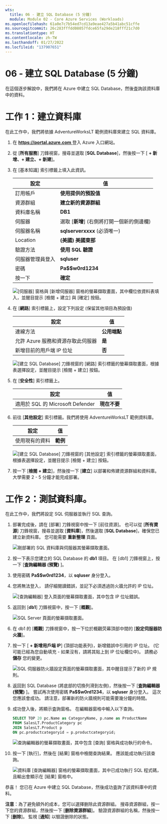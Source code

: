 ```yaml
---
wts:
  title: 06 - 建立 SQL Database (5 分鐘)
  module: Module 02 - Core Azure Services (Workloads)
ms.openlocfilehash: 61a0e7c7b54ed7cd13a9eae427a5b41abc51cffe
ms.sourcegitcommit: 26c283fffdd08057fdce65fa29de218fff21c7d0
ms.translationtype: HT
ms.contentlocale: zh-TW
ms.lasthandoff: 01/27/2022
ms.locfileid: "137907651"
---
```

# <a name="06---create-a-sql-database-5-min"></a>06 - 建立 SQL Database (5 分鐘)

在這個逐步解說中，我們將在 Azure 中建立 SQL Database，然後査詢該資料庫中的資料。

# <a name="task-1-create-the-database"></a>工作 1：建立資料庫 

在此工作中，我們將依據 AdventureWorksLT 範例資料庫來建立 SQL 資料庫。 

1. 在 [ **https://portal.azure.com** ](https://portal.azure.com) 登入 Azure 入口網站。

2. 從 [**所有服務**] 刀鋒視窗，搜尋並選取 [**SQL Database**]，然後按一下 [ **+ 新增、+ 建立、+ 新建**]。 

3. 在 [基本知識] 索引標籤上填入此資訊。  

    | 設定 | 值 | 
    | --- | --- |
    | 訂用帳戶 | **使用提供的預設值** |
    | 資源群組 | **建立新的資源群組** |
    | 資料庫名稱| **DB1** | 
    | 伺服器 | 選取 [**新增**] (右側將打開一個新的側邊欄)|
    | 伺服器名稱 | **sqlserverxxxx** (必須唯一) | 
    | Location | **(美國) 美國東部** |
    | 驗證方法 | **使用 SQL 驗證** |
    | 伺服器管理員登入 | **sqluser** |
    | 密碼 | **Pa$$w0rd1234** |
    | 按一下  | **確定** |

   ![[伺服器] 窗格與 [新增伺服器] 窗格的螢幕擷取畫面，其中欄位依資料表填入，並醒目提示 [檢閱 + 建立] 與 [確定] 按鈕。](../images/0501.png)

4. 在 [**網路**] 索引標籤上，設定下列設定 (保留其他項目為預設值) 

    | 設定 | 值 | 
    | --- | --- |
    | 連線方法 | **公用端點** |    
    | 允許 Azure 服務和資源存取此伺服器 | **是** |
    | 新增目前的用戶端 IP 位址 | **否** |
    
   ![[建立 SQL Database] 刀鋒視窗的 [網路] 索引標籤的螢幕擷取畫面，根據表選擇設定，並醒目提示 [檢閱 + 建立] 按鈕。](../images/0501b.png)

5. 在 [**安全性**] 索引標籤上。 

    | 設定 | 值 | 
    | --- | --- |
    | 適用於 SQL 的 Microsoft Defender| **現在不要** |
    
6. 前往 [**其他設定**] 索引標籤。我們將使用 AdventureWorksLT 範例資料庫。

    | 設定 | 值 | 
    | --- | --- |
    | 使用現有的資料 | **範例** |

    ![[建立 SQL Database] 刀鋒視窗的 [其他設定] 索引標籤的螢幕擷取畫面，根據表選擇設定，並醒目提示 [檢閱 + 建立] 按鈕。](../images/0501c.png)

7. 按一下 [**檢閱 + 建立**]，然後按一下 [**建立**] 以部署和佈建資源群組和資料庫。 大學需要 2 - 5 分鐘才能完成部署。


# <a name="task-2-test-the-database"></a>工作 2：測試資料庫。

在此工作中，我們將設定 SQL 伺服器並執行 SQL 查詢。 

1. 部署完成後，請在 [部署] 刀鋒視窗中按一下 [前往資源]。 也可以從 [**所有資源**] 刀鋒視窗，搜尋並選取 [**資料庫**]，然後選取 [**SQL Database**]，確保您已建立新資料庫。 您可能需要 **重新整理** 頁面。

    ![剛部署的 SQL 資料庫與伺服器其螢幕擷取畫面。](../images/0502.png)

2. 按一下表示您建立的 SQL Database 的 **db1** 項目。 在 [db1] 刀鋒視窗上，按一下 [**査詢編輯器 (預覽)** ]。

3. 使用密碼 **Pa$$w0rd1234**，以 **sqluser** 身分登入。

4. 您將無法登入， 請仔細閱讀錯誤，並記下必須透過防火牆允許的 IP 位址。 

    ![[查詢編輯器] 登入頁面的螢幕擷取畫面，其中包含 IP 位址錯誤。](../images/0503.png)

5. 返回到 [**db1**] 刀鋒視窗中，按一下 [**概觀**]。 

    ![SQL Server 頁面的螢幕擷取畫面。](../images/0504.png)

6. 在 db1 的 [**概觀**] 刀鋒視窗中，按一下位於概觀荧幕頂部中間的 [**設定伺服器防火牆**]。

7. 按一下 [ **+ 新增用戶端 IP**] (頂部功能表列)，新增錯誤中引用的 IP 位址。 (它可能已經為您自動填充 - 如果沒有，請將其貼上到 IP 位址欄位中)。 請務必 **儲存** 您的變更。 

    ![SQL 伺服器防火牆設定頁面的螢幕擷取畫面，其中醒目提示了新的 IP 規則。](../images/0506.png)

8. 返回到 SQL Database (將底部的切換列滑到左側)，然後按一下 [**査詢編輯器 (預覽)** ]。 嘗試再次使用密碼 **Pa$$w0rd1234**，以 **sqluser** 身分登入。 這次您應該會成功。 請注意，部署新的防火牆規則可能需要幾分鐘的時間。 

9. 成功登入後，將顯示査詢窗格。 在編輯器窗格中輸入以下查詢。 

    ```SQL
    SELECT TOP 20 pc.Name as CategoryName, p.name as ProductName
    FROM SalesLT.ProductCategory pc
    JOIN SalesLT.Product p
    ON pc.productcategoryid = p.productcategoryid;
    ```

    ![查詢編輯器的螢幕擷取畫面，其中包含 [查詢] 窗格與成功執行的命令。](../images/0507.png)

10. 按一下 [執行]，然後在 [結果] 窗格中檢閱查詢結果。 應該能成功執行該查詢。

    ![資料庫 [查詢編輯器] 窗格的螢幕擷取畫面，其中已成功執行 SQL 程式碼，且輸出會顯示在 [結果] 窗格中。](../images/0508.png)

恭喜！ 您已在 Azure 中建立 SQL Database，然後成功査詢了該資料庫中的資料。

**注意**：為了避免額外的成本，您可以選擇删除此資源群組。 搜尋資源群組，按一下您的資源群組，然後按一下 [**删除資源群組**]。 驗證資源群組的名稱，然後按一下 [**删除**]。 監視 [**通知**] 以驗證删除的狀態。
